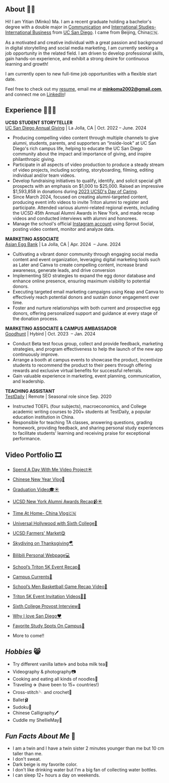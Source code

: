 ## About 👋🏼
Hi! I am Yitian (Minko) Ma. I am a recent graduate holding a bachelor's degree with a double major in [Communication](https://communication.ucsd.edu/) and [International Studies- International Business](https://isp.ucsd.edu/) from [UC San Diego](https://ucsd.edu/). I came from Beijing, China🇨🇳.

As a motivated and creative individual with a great passion and background in digital storytelling and social media marketing, I am currently seeking a job opportunity in the related field. I am driven to develop professional skills, gain hands-on experience, and exhibit a strong desire for continuous learning and growth!

I am currently open to new full-time job opportunities with a flexible start date.

Feel free to check out my [resume](https://docs.google.com/document/d/1oiS40n4E6xrcNJoNwyxmOWYLj2h-8s7bKufqQRAZhfU/edit), email me at **minkoma2002@gmail.com**, and connect me on [LinkedIn](https://www.linkedin.com/in/minko-ma-281519255/)!

## Experience 💁🏻‍♀️
**UCSD STUDENT STORYTELLER** <br>
[UC San Diego Annual Giving](https://giving.ucsd.edu/) | La Jolla, CA | Oct. 2022 – June. 2024
* Producing compelling video content through multiple channels to give alumni, students, parents, and supporters an “inside-look” at UC San Diego's rich campus life, helping to educate the UC San Diego community about the impact and importance of giving, and inspire philanthropic giving.
* Participate in all aspects of video production to produce a steady stream of video projects, including scripting, storyboarding, filming, editing individual and/or team videos.
* Develop fundraising initiatives to qualify, identify, and solicit special gift prospects with an emphasis on $1,000 to $25,000. Raised an impressive $1,593,858 in donations during [2023 UCSD's Day of Caring](https://ucare.ucsd.edu/pages/home-2308).
* Since March 2024, focused on creating alumni-targeted content, producing event info videos to invite Triton alumni to register and participate. Attended various alumni-related regional events, including the UCSD 45th Annual Alumni Awards in New York, and made recap videos and conducted interviews with alumni and honorees.
* Manage the school's official [Instagram account](https://www.instagram.com/ucsdstorytellers) using Sprout Social, posting video content, monitor and analyze data.

**MARKETING ASSOCIATE**<br>
[Asian Egg Bank](https://www.asianeggbank.com/) | La Jolla, CA | Apr. 2024  – June. 2024
* Cultivating a vibrant donor community through engaging social media content and event organization, leveraging digital marketing tools such as Later and Canva to create compelling content, increase brand awareness, generate leads, and drive conversion
* Implementing SEO strategies to expand the egg donor database and enhance online presence, ensuring maximum visibility to potential donors.
* Executing targeted email marketing campaigns using Keap and Canva to effectively reach potential donors and sustain donor engagement over time.
* Foster and nurture relationships with both current and prospective egg donors, offering personalized support and guidance at every stage of the donation process.

**MARKETING ASSOCIATE & CAMPUS AMBASSADOR**<br>
[Goodhunt](https://www.goodhunt.com/gh-page/home#about) | Hybird | Oct. 2023  – Jan. 2024
* Conduct Beta test focus group, collect and provide feedback, marketing strategies, and program effectiveness to help the launch of the new app continuously improve.
* Arrange a booth at campus events to showcase the product, incentivize students to recommend the product to their peers through offering rewards and exclusive virtual benefits for successful referrals.
* Gain valuable experience in marketing, event planning, communication, and leadership.

**TEACHING ASSISTANT**<br>
[TestDaily](https://www.testdaily.cn/) | Remote | Seasonal role since Sep. 2020
* Instructed TOEFL (four subjects), macroeconomics, and College academic writing courses to 200+ students at TestDaily, a popular education institution in China.
* Responsible for teaching TA classes, answering questions, grading homework, providing feedback, and sharing personal study experiences to facilitate students’ learning and receiving praise for exceptional performance.

## **Video Portfolio** 🎞️

* [Spend A Day With Me Video Project☀️](https://youtu.be/q2FydPe0dEs?si=Hiq64SotP45n8kg3)

* [Chinese New Year Vlog🥳](https://www.instagram.com/p/CnxFVnZJ-c2/)

* [Graduation Video🎓☀️](https://drive.google.com/file/d/1-7BBD84FGpq1QqEipjc3NewutDOL_z6-/view?usp=sharing)

* [UCSD New York Alumni Awards Recap📹☀️](https://www.instagram.com/p/C5o5H6OPJcL/)

* [Time At Home- China Vlog🇨🇳](https://www.instagram.com/p/Czt-H4xPql_/)

* [Universal Hollywood with Sixth College🎢](https://www.instagram.com/p/C7hfQv7Pga-/)

* [UCSD Farmers' Market😋](https://www.instagram.com/p/C5RECJtOtdj/)

* [Skydiving on Thanksgiving🪂](https://www.instagram.com/p/C1C-v7sPo2n/)

* [Bilibili Personal Webpage💻](https://space.bilibili.com/27967565?spm_id_from=333.999.0.0)

* [School’s Triton 5K Event Recap🏃](https://www.instagram.com/p/CyyrS56P3Up/)

* [Campus Currents🎤](https://www.instagram.com/p/C7FA0LAPYn7/)

* [School’s Men Basketball Game Recap Video🏀](https://www.instagram.com/p/Cqt1l_DJgZ7/)

* [Triton 5K Event Invitation Videos🙌🏻](https://www.instagram.com/p/CylwhxduHmM/)

* [Sixth College Provost Interview🎤](https://www.youtube.com/watch?v=qGBwtQJhGSU&t=18s)

* [Why I love San Diego❤️](https://www.instagram.com/p/Co8DVJmDtAN/)

* [Favorite Study Spots On Campus🏫](https://www.instagram.com/p/Cn7oQQUD6-c/)

* More to come!!



## *Hobbies* 😸
* Try different vanilla latte☕️ and boba milk tea🧋
* Videography & photography📷
* Cooking and eating all kinds of noodles🍜
* Traveling ✈️ (have been to 15+ countries!)
* Cross-stitch🪡 and crochet🧶
* Ballet🩰
* Sudoku🔢
* Chinese Calligraphy🖊️
* Cuddle my ShellieMay🧸

## *Fun Facts About Me* 🤫
* I am a twin and I have a twin sister 2 minutes younger than me but 10 cm taller than me.
* I don't sweat.
* Dark beige is my favorite color.
* I don't like drinking water but I'm a big fan of collecting water bottles.
* I can sleep 12+ hours a day on weekends.